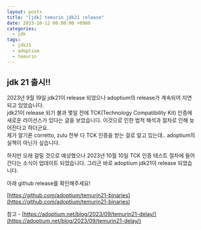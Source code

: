 ```yaml
---
layout: posts
title: "[jdk] temurin jdk21 release"
date: 2023-10-12 00:00:00 +0900
categories:
  - jdk
tags:
  - jdk21
  - adoptium
  - temurin
---
```


## jdk 21 출시!!

2023년 9월 19일 jdk21이 release 되었으나 adoptium의 release가 계속되어 지연되고 있었습니다.  
jdk21이 release 되기 불과 몇일 전에 TCK(Technology Compatibility Kit) 인증에 새로운 라이선스가 있다는 글을 보았습니다.
이것으로 인한 법적 해석과 절차로 인해 늦어진다고 하더군요.  
제가 알기론 corretto, zulu 전부 다 TCK 인증을 받는 걸로 알고 있는데.. adoptium의 실책이 아닌가 싶습니다.

하지만 오래 걸릴 것으로 예상했으나 2023년 10월 10일 TCK 인증 테스트 절차에 들어간다는 소식이 업데이트 되었습니다. 
그리곤 바로 adoptium jdk21이 release 되었습니다.

아래 github release를 확인해주세요!

[https://github.com/adoptium/temurin21-binaries](https://github.com/adoptium/temurin21-binaries)

참고 - [https://adoptium.net/blog/2023/09/temurin21-delay/](https://adoptium.net/blog/2023/09/temurin21-delay/)


